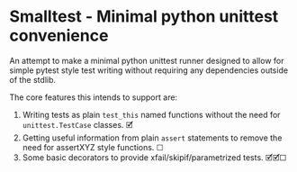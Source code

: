 # Smalltest - Minimal python unittest convenience #

An attempt to make a minimal python unittest runner designed to allow for simple
pytest style test writing without requiring any dependencies outside of the 
stdlib.


The core features this intends to support are:
   1. Writing tests as plain `test_this` named functions without the need for `unittest.TestCase`
      classes. 🗹
   2. Getting useful information from plain `assert` statements to remove the need for 
      assertXYZ style functions. ☐
   3. Some basic decorators to provide xfail/skipif/parametrized tests. 🗹🗹☐
